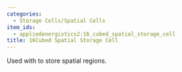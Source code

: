```yaml
---
categories:
  - Storage Cells/Spatial Cells
item_ids:
  - appliedenergistics2:16_cubed_spatial_storage_cell
title: 16Cubed Spatial Storage Cell
---
```


Used with <ItemLink id="appliedenergistics2:spatial_io_port"/> to
store spatial regions.

<RecipeFor id="appliedenergistics2:16_cubed_spatial_storage_cell" />
